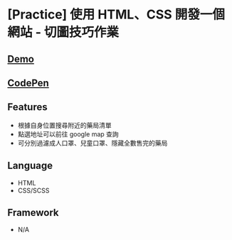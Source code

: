 # [Practice] 使用 HTML、CSS 開發一個網站 - 切圖技巧作業

## [Demo](https://guanwha.github.io/practice-htmlcss-hw/)
## [CodePen]()

## Features
- 根據自身位置搜尋附近的藥局清單
- 點選地址可以前往 google map 查詢
- 可分別過濾成人口罩、兒童口罩、隱藏全數售完的藥局

## Language
- HTML
- CSS/SCSS

## Framework
- N/A

